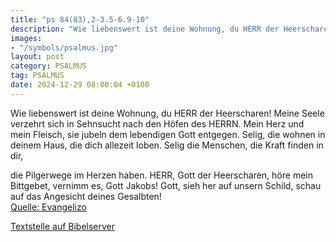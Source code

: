 ```yaml
---
title: "ps 84(83),2-3.5-6.9-10"
description: "Wie liebenswert ist deine Wohnung, du HERR der Heerscharen!  Meine Seele verzehrt sich in Sehnsucht nach den Höfen des HERRN. Mein Herz und mein Fleisch, sie jubeln dem lebendigen Gott entgegen.  Selig, die wohnen in deinem Haus,  die dich allezeit loben. Selig die Menschen, die...."
images:
- "/symbols/psalmus.jpg"
layout: post
category: PSALMUS
tag: PSALMUS
date: 2024-12-29 08:00:04 +0100
---
```

Wie liebenswert ist deine Wohnung, du HERR der Heerscharen! 
Meine Seele verzehrt sich in Sehnsucht nach den Höfen des HERRN. Mein Herz und mein Fleisch, sie jubeln dem lebendigen Gott entgegen. 
Selig, die wohnen in deinem Haus, 
die dich allezeit loben.
Selig die Menschen, die Kraft finden in dir, 

die Pilgerwege im Herzen haben.<!--more-->
HERR, Gott der Heerscharen, höre mein Bittgebet, vernimm es, Gott Jakobs!
Gott, sieh her auf unsern Schild, 
schau auf das Angesicht deines Gesalbten!<br>
[Quelle: Evangelizo](https://evangeliumtagfuertag.org/DE/gospel)

[Textstelle auf Bibelserver](https://www.bibleserver.com/EU/ps84(83),2-3.5-6.9-10)
